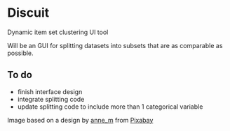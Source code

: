 # Discuit

Dynamic item set clustering UI tool

Will be an GUI for splitting datasets into subsets that are as comparable as possible.

## To do
- finish interface design
- integrate splitting code 
- update splitting code to include more than 1 categorical variable


Image based on a design by [anne_m](https://pixabay.com/users/anne_m-2375844/) from [Pixabay](https://pixabay.com/)
